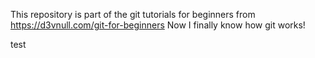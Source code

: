 This repository is part of the git tutorials for beginners from https://d3vnull.com/git-for-beginners
Now I finally know how git works!

test
